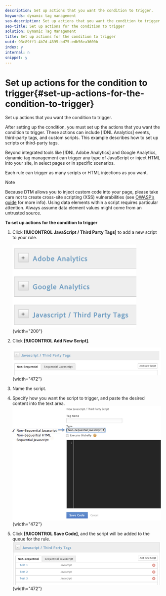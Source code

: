 ```yaml
---
description: Set up actions that you want the condition to trigger.
keywords: dynamic tag management
seo-description: Set up actions that you want the condition to trigger.
seo-title: Set up actions for the condition to trigger
solution: Dynamic Tag Management
title: Set up actions for the condition to trigger
uuid: 93c89ff1-4b7d-4895-bd75-edb56ea3600b
index: y
internal: n
snippet: y
---
```


# Set up actions for the condition to trigger{#set-up-actions-for-the-condition-to-trigger}

Set up actions that you want the condition to trigger.

After setting up the condition, you must set up the actions that you want the condition to trigger. These actions can include [!DNL Analytics] events, third-party tags, and custom scripts. This example describes how to set up scripts or third-party tags.

Beyond integrated tools like [!DNL Adobe Analytics] and Google Analytics, dynamic tag management can trigger any type of JavaScript or inject HTML into your site, in select pages or in specific scenarios.

Each rule can trigger as many scripts or HTML injections as you want.

>[!NOTE]
>
>Because DTM allows you to inject custom code into your page, please take care not to create cross-site scripting (XSS) vulnerabilities (see [OWASP’s guide](https://www.owasp.org/index.php/Cross-site_Scripting_(XSS)) for more info). Using data elements within a script requires particular attention. Always assume data element values might come from an untrusted source.

**To set up actions for the condition to trigger** 

1. Click **[!UICONTROL JavaScript / Third Party Tags]** to add a new script to your rule.

   ![](assets/scripts_actions.png){width="200"}

1. Click **[!UICONTROL Add New Script]**.

   ![](assets/scripts_actions2.png){width="472"}

1. Name the script.
1. Specify how you want the script to trigger, and paste the desired content into the text area. ![](assets/scripts_actions3.png){width="472"}

1. Click **[!UICONTROL Save Code]**, and the script will be added to the queue for the rule. ![](assets/scripts_actions4.png){width="472"}

